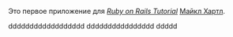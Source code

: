 Это первое приложение для
[*Ruby on Rails Tutorial*](http://railstutorial.org/)
 [Майкл Хартл](http://michaelhartl.com/).

 dddddddddddddddddd
 dddddddddddddddd
 ddddd